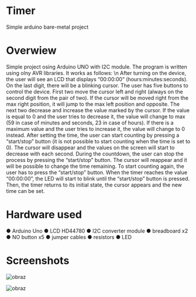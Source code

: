 # Timer
Simple arduino bare-metal project

# Overwiew

Simple project osing Arduino UNO with I2C module. The program is written using olny AVR libraries. It works as follows: \n
After turning on the device, the user will see an LCD that displays “00:00:00”
(hours:minutes:seconds). On the last digit, there will be a blinking cursor.
The user has five buttons to control the device. First two move the cursor left and right
(always on the second digit from the pair of two). If the cursor will be moved right from the
max right position, it will jump to the max left position and opposite. The next two decrease
and increase the value marked by the cursor. If the value is equal to 0 and the user tries to
decrease it, the value will change to max (59 in case of minutes and seconds, 23 in case of
hours). If there is a maximum value and the user tries to increase it, the value will change to
0 instead.
After setting the time, the user can start counting by pressing a “start/stop” button (it is not
possible to start counting when the time is set to 0). The cursor will disappear and the values
on the screen will start to decrease with each second. During the countdown, the user can
stop the process by pressing the “start/stop” button. The cursor will reappear and it will be
possible to change the time remaining. To start counting again, the user has to press the
“start/stop” button.
When the timer reaches the value “00:00:00”, the LED will start to blink until the “start/stop”
button is pressed. Then, the timer returns to its initial state, the cursor appears and the new
time can be set.

# Hardware used

● Arduino Uno
● LCD HD44780
● I2C converter module
● breadboard x2
● NO button x5
● jumper cables
● resistors
● LED


# Screenshots

![obraz](https://user-images.githubusercontent.com/106124763/170385480-d648011c-b45b-4731-8142-bfa0bdf16f71.png)

![obraz](https://user-images.githubusercontent.com/106124763/170385503-da5f7faf-c588-4ef8-b034-9de4e57db60b.png)

